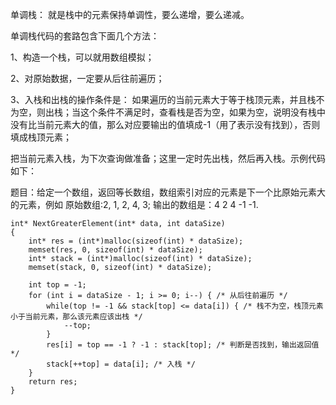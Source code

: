 单调栈：
就是栈中的元素保持单调性，要么递增，要么递减。

单调栈代码的套路包含下面几个方法：

1、构造一个栈，可以就用数组模拟；

2、对原始数据，一定要从后往前遍历；

3、入栈和出栈的操作条件是： 如果遍历的当前元素大于等于栈顶元素，并且栈不为空，则出栈；当这个条件不满足时，查看栈是否为空，如果为空，说明没有栈中没有比当前元素大的值，那么对应要输出的值填成-1（用了表示没有找到），否则填成栈顶元素；

把当前元素入栈，为下次查询做准备；这里一定时先出栈，然后再入栈。示例代码如下：

题目：给定一个数组，返回等长数组，数组索引对应的元素是下一个比原始元素大的元素，例如 原始数组:2, 1, 2, 4, 3; 输出的数组是：4 2 4 -1 -1.

```
int* NextGreaterElement(int* data, int dataSize)
{
    int* res = (int*)malloc(sizeof(int) * dataSize);
    memset(res, 0, sizeof(int) * dataSize);
    int* stack = (int*)malloc(sizeof(int) * dataSize);
    memset(stack, 0, sizeof(int) * dataSize);

    int top = -1;
    for (int i = dataSize - 1; i >= 0; i--) { /* 从后往前遍历 */
        while(top != -1 && stack[top] <= data[i]) { /* 栈不为空，栈顶元素小于当前元素，那么该元素应该出栈 */
            --top;
        }
        res[i] = top == -1 ? -1 : stack[top]; /* 判断是否找到，输出返回值 */
        stack[++top] = data[i]; /* 入栈 */
    }
    return res;
}
```
